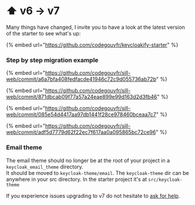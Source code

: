 # ⬆ v6 -> v7

Many things have changed, I invite you to have a look at the latest version of the starter to see what's up: &#x20;

{% embed url="https://github.com/codegouvfr/keycloakify-starter" %}

### Step by step migration example

{% embed url="https://github.com/codegouvfr/sill-web/commit/a6a7bfa408fedfacde41946c72c9d055736ab72b" %}

{% embed url="https://github.com/codegouvfr/sill-web/commit/871dbcab09f77a57a24eae899e99d163d2d3fb46" %}

{% embed url="https://github.com/codegouvfr/sill-web/commit/085e54d4417aa97db1441f28ce978460bceaa7c7" %}

{% embed url="https://github.com/codegouvfr/sill-web/commit/adf5d7779d62f22ec7f617aa0a095865bc72ce96" %}

### Email theme

The email theme should no longer be at the root of your project in a `keycloak_email_theme` directory.  \
It should be moved to  `keycloak-theme/email`. The `keycloak-theme` dir can be anywhere in your src directory. In the starter project it's at `src/keycloak-theme`

If you experience issues upgrading to v7 do not hesitate to [ask for help](https://github.com/InseeFrLab/keycloakify/discussions).
